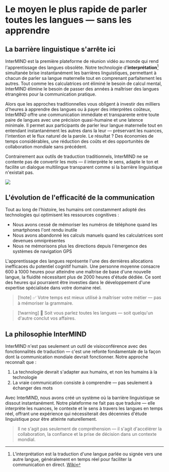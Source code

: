 # Le moyen le plus rapide de parler toutes les langues — sans les apprendre

## La barrière linguistique s'arrête ici

InterMIND est la première plateforme de réunion vidéo au monde qui rend l'apprentissage des langues obsolète. Notre technologie d'**interprétation**[^1] simultanée brise instantanément les barrières linguistiques, permettant à chacun de parler sa langue maternelle tout en comprenant parfaitement les autres. Tout comme les calculatrices ont éliminé le besoin de calcul mental, InterMIND élimine le besoin de passer des années à maîtriser des langues étrangères pour la communication pratique.

Alors que les approches traditionnelles vous obligent à investir des milliers d'heures à apprendre des langues ou à payer des interprètes coûteux, InterMIND offre une communication immédiate et transparente entre toute paire de langues avec une précision quasi-humaine et une latence minimale. Il permet aux participants de parler leur langue maternelle tout en entendant instantanément les autres dans la leur — préservant les nuances, l'intention et le flux naturel de la parole. Le résultat ? Des économies de temps considérables, une réduction des coûts et des opportunités de collaboration mondiale sans précédent.

Contrairement aux outils de traduction traditionnels, InterMIND ne se contente pas de convertir les mots — il interprète le sens, adapte le ton et facilite un dialogue multilingue transparent comme si la barrière linguistique n'existait pas.

[^1]: L'interprétation est la traduction d'une langue parlée ou signée vers une autre langue, généralement en temps réel pour faciliter la communication en direct. [Wiki](https://en.wikipedia.org/wiki/Language_interpretation)

![](/1d.png)

## L'évolution de l'efficacité de la communication

Tout au long de l'histoire, les humains ont constamment adopté des technologies qui optimisent les ressources cognitives :

- Nous avons cessé de mémoriser les numéros de téléphone quand les smartphones l'ont rendu inutile
- Nous avons abandonné les calculs manuels quand les calculatrices sont devenues omniprésentes
- Nous ne mémorisons plus les directions depuis l'émergence des systèmes de navigation GPS

L'apprentissage des langues représente l'une des dernières allocations inefficaces du potentiel cognitif humain. Une personne moyenne consacre 600 à 1000 heures pour atteindre une maîtrise de base d'une nouvelle langue, la fluidité nécessitant plus de 2000 heures d'étude dédiée. Ce sont des heures qui pourraient être investies dans le développement d'une expertise spécialisée dans votre domaine réel.

> [!note] ✅ Votre temps est mieux utilisé à maîtriser votre métier — pas à mémoriser la grammaire.

> [!warning] 🛑 Soit vous parlez toutes les langues — soit quelqu'un d'autre conclut vos affaires.

## La philosophie InterMIND

InterMIND n'est pas seulement un outil de visioconférence avec des fonctionnalités de traduction — c'est une refonte fondamentale de la façon dont la communication mondiale devrait fonctionner. Notre approche reconnaît que :

1. La technologie devrait s'adapter aux humains, et non les humains à la technologie
2. La vraie communication consiste à comprendre — pas seulement à échanger des mots

Avec InterMIND, nous avons créé un système où la barrière linguistique se dissout instantanément. Notre plateforme ne fait pas que traduire — elle interprète les nuances, le contexte et le sens à travers les langues en temps réel, offrant une expérience qui nécessiterait des décennies d'étude linguistique pour être atteinte naturellement.

> Il ne s'agit pas seulement de compréhension — il s'agit d'accélérer la collaboration, la confiance et la prise de décision dans un contexte mondial.
